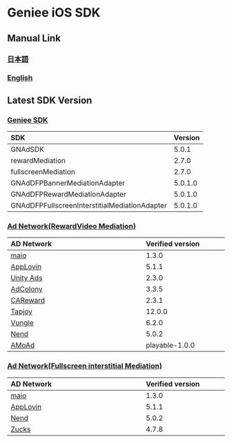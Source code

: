 # Geniee iOS SDK

## Manual Link

### [日本語](SDK-Manual-ja.md)

### [English](SDK-Manual-en.md)


## Latest SDK Version
### [Geniee SDK](https://github.com/geniee-ssp/Geniee-iOS-SDK/wiki/Install-iOS-SDK)

|SDK| Version |
|:--|:--|
|GNAdSDK| 5.0.1 |
|rewardMediation|2.7.0|
|fullscreenMediation|2.7.0|
|GNAdDFPBannerMediationAdapter|5.0.1.0|
|GNAdDFPRewardMediationAdapter|5.0.1.0|
|GNAdDFPFullscreenInterstitialMediationAdapter|5.0.1.0|

### [Ad Network(RewardVideo Mediation)](https://github.com/geniee-ssp/Geniee-iOS-SDK/wiki/RewardVideo-For-iOS)

| AD Network　　　　　　　　　　　　　 | Verified version　　　　|
|:-----------|:------------|
| [maio](https://github.com/geniee-ssp/Geniee-iOS-SDK/wiki/RewardVideo-Ad-Integration-ADNW-Maio-For-iOS) | 1.3.0 |
| [AppLovin](https://github.com/geniee-ssp/Geniee-iOS-SDK/wiki/RewardVideo-Ad-Integration-ADNW-Applovin-For-iOS) | 5.1.1 | 
| [Unity Ads](https://github.com/geniee-ssp/Geniee-iOS-SDK/wiki/RewardVideo-Ad-Integration-ADNW-UnityAds-For-iOS) | 2.3.0 | 
| [AdColony](https://github.com/geniee-ssp/Geniee-iOS-SDK/wiki/RewardVideo-Ad-Integration-ADNW-AdColony-For-iOS) | 3.3.5 | 
| [CAReward](https://github.com/geniee-ssp/Geniee-iOS-SDK/wiki/RewardVideo-Ad-Integration-ADNW-CAReward-For-iOS) | 2.3.1 | 
| [Tapjoy](https://github.com/geniee-ssp/Geniee-iOS-SDK/wiki/RewardVideo-Ad-Integration-ADNW-Tapjoy-For-iOS) | 12.0.0 | 
| [Vungle](https://github.com/geniee-ssp/Geniee-iOS-SDK/wiki/RewardVideo-Ad-Integration-ADNW-Vungle-For-iOS) | 6.2.0 | 
| [Nend](https://github.com/geniee-ssp/Geniee-iOS-SDK/wiki/RewardVideo-Ad-Integration-ADNW-Nend-For-iOS) | 5.0.2 | 
| [AMoAd](https://github.com/geniee-ssp/Geniee-iOS-SDK/wiki/RewardVideo-Ad-Integration-ADNW-Amoad-For-iOS) | playable-1.0.0 | 


### [Ad Network(Fullscreen interstitial Mediation)](https://github.com/geniee-ssp/Geniee-iOS-SDK/wiki/FullscreenInterstitial-For-iOS)

| AD Network　　　　　　　　　　　　　 | Verified version　　　　|
|:-----------|:------------|
| [maio](https://github.com/geniee-ssp/Geniee-iOS-SDK/wiki/FullscreenInterstitial-Ad-Integration-ADNW-Maio-For-iOS) | 1.3.0 |
| [AppLovin](https://github.com/geniee-ssp/Geniee-iOS-SDK/wiki/FullscreenInterstitial-Ad-Integration-ADNW-Applovin-For-iOS) | 5.1.1 | 
| [Nend](https://github.com/geniee-ssp/Geniee-iOS-SDK/wiki/FullscreenInterstitial-Ad-Integration-ADNW-Nend-For-iOS) | 5.0.2 | 
| [Zucks](https://github.com/geniee-ssp/Geniee-iOS-SDK/wiki/FullscreenInterstitial-Ad-Integration-ADNW-Zucks-For-iOS) | 4.7.8 | 
